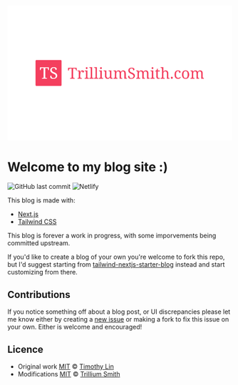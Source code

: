 ![tailwind-nextjs-banner](/public/static/images/twitter-card.png)

# Welcome to my blog site :)

![GitHub last commit](https://img.shields.io/github/last-commit/spiteless/trilliumsmith--devsite)
![Netlify](https://img.shields.io/netlify/c3afa8f2-e8c7-4095-bacb-1a5182d9131d)

This blog is made with:

- [Next.js](https://nextjs.org/)
- [Tailwind CSS](https://tailwindcss.com/)

This blog is forever a work in progress, with some imporvements being committed upstream.

If you'd like to create a blog of your own you're welcome to fork this repo, but I'd suggest starting from [tailwind-nextjs-starter-blog](https://github.com/timlrx/tailwind-nextjs-starter-blog) instead and start customizing from there.

## Contributions

If you notice something off about a blog post, or UI discrepancies please let me know either by creating a [new issue](https://github.com/Spiteless/trilliumsmith--devsite/issues/new/choose) or making a fork to fix this issue on your own. Either is welcome and encouraged!

## Licence

- Original work [MIT](https://github.com/timlrx/tailwind-nextjs-starter-blog/blob/main/LICENSE) © [Timothy Lin](https://www.timlrx.com)
- Modifications [MIT](https://github.com/spiteless/trilliumsmith--devsite/blob/main/LICENSE) © [Trillium Smith](http://trilliumsmith.com)
